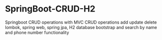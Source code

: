 # SpringBoot-CRUD-H2
Springboot CRUD operations with MVC 
CRUD operations add update delete
lombok, spring web, spring jpa, H2 database 
bootstrap and search by name and phone number functionality
